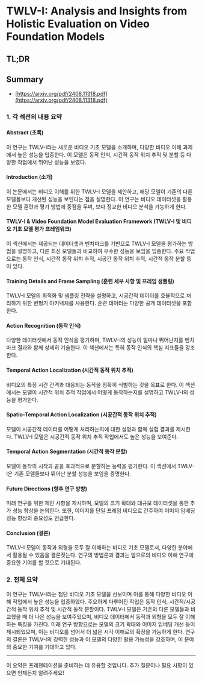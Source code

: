 # TWLV-I: Analysis and Insights from Holistic Evaluation on Video Foundation Models
## TL;DR
## Summary
- [https://arxiv.org/pdf/2408.11318.pdf](https://arxiv.org/pdf/2408.11318.pdf)

### 1. 각 섹션의 내용 요약

#### Abstract (초록)
이 연구는 TWLV-I라는 새로운 비디오 기초 모델을 소개하며, 다양한 비디오 이해 과제에서 높은 성능을 입증한다. 이 모델은 동작 인식, 시간적 동작 위치 추적 및 분할 등 다양한 작업에서 뛰어난 성능을 보였다.

#### Introduction (소개)
이 논문에서는 비디오 이해를 위한 TWLV-I 모델을 제안하고, 해당 모델이 기존의 다른 모델들보다 개선된 성능을 보인다는 점을 설명한다. 이 연구는 비디오 데이터셋을 활용한 모델 훈련과 평가 방법에 중점을 두며, 보다 정교한 비디오 분석을 가능하게 한다.

#### TWLV-I & Video Foundation Model Evaluation Framework (TWLV-I 및 비디오 기초 모델 평가 프레임워크)
이 섹션에서는 제공되는 데이터셋과 벤치마크를 기반으로 TWLV-I 모델을 평가하는 방법을 설명하고, 다른 최신 모델들과 비교하여 우수한 성능을 보임을 입증한다. 주요 작업으로는 동작 인식, 시간적 동작 위치 추적, 시공간 동작 위치 추적, 시간적 동작 분할 등이 있다.

#### Training Details and Frame Sampling (훈련 세부 사항 및 프레임 샘플링)
TWLV-I 모델의 최적화 및 샘플링 전략을 설명하고, 시공간적 데이터를 효율적으로 처리하기 위한 변형기 아키텍처를 사용한다. 훈련 데이터는 다양한 공개 데이터셋을 포함한다.

#### Action Recognition (동작 인식)
다양한 데이터셋에서 동작 인식을 평가하며, TWLV-I의 성능이 얼마나 뛰어난지를 벤치마크 결과와 함께 상세히 기술한다. 이 섹션에서는 특히 동작 인식의 핵심 지표들을 강조한다.

#### Temporal Action Localization (시간적 동작 위치 추적)
비디오의 특정 시간 간격과 대응되는 동작을 정확히 식별하는 것을 목표로 한다. 이 섹션에서는 모델이 시간적 위치 추적 작업에서 어떻게 동작하는지를 설명하고 TWLV-I의 성능을 평가한다.

#### Spatio-Temporal Action Localization (시공간적 동작 위치 추적)
모델이 시공간적 데이터를 어떻게 처리하는지에 대한 설명과 함께 실험 결과를 제시한다. TWLV-I 모델은 시공간적 동작 위치 추적 작업에서도 높은 성능을 보여준다.

#### Temporal Action Segmentation (시간적 동작 분할)
모델이 동작의 시작과 끝을 효과적으로 분할하는 능력을 평가한다. 이 섹션에서 TWLV-I은 기존 모델들보다 뛰어난 분할 성능을 보임을 증명한다.

#### Future Directions (향후 연구 방향)
미래 연구를 위한 제안 사항을 제시하며, 모델의 크기 확대와 대규모 데이터셋을 통한 추가 성능 향상을 논의한다. 또한, 이미지를 단일 프레임 비디오로 간주하여 이미지 임베딩 성능 향상의 중요성도 언급한다.

#### Conclusion (결론)
TWLV-I 모델이 동작과 외형을 모두 잘 이해하는 비디오 기초 모델로서, 다양한 분야에서 활용될 수 있음을 결론짓는다. 연구의 방법론과 결과는 앞으로의 비디오 이해 연구에 중요한 기여를 할 것으로 기대된다.

### 2. 전체 요약
이 연구는 TWLV-I라는 첨단 비디오 기초 모델을 선보이며 이를 통해 다양한 비디오 이해 작업에서 높은 성능을 입증하였다. 주요하게 다루어진 작업은 동작 인식, 시간적/시공간적 동작 위치 추적 및 시간적 동작 분할이다. TWLV-I 모델은 기존의 다른 모델들과 비교했을 때 더 나은 성능을 보여주었으며, 비디오 데이터에서 동작과 외형을 모두 잘 이해하는 특징을 가진다. 미래 연구 방향으로는 모델의 크기 확대와 이미지 임베딩 개선 등이 제시되었으며, 이는 비디오를 넘어서 더 넓은 시각 이해로의 확장을 가능하게 한다. 연구의 결론은 TWLV-I의 강력한 성능과 이 모델의 다양한 활용 가능성을 강조하며, 이 분야의 중요한 기여를 기대하고 있다.

---

이 요약은 프레젠테이션을 준비하는 데 유용할 것입니다. 추가 질문이나 필요 사항이 있으면 언제든지 알려주세요!